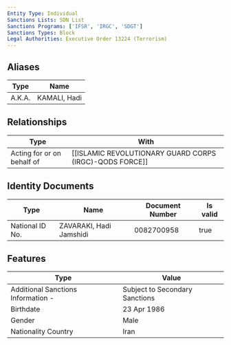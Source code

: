 ```yaml
---
Entity Type: Individual
Sanctions Lists: SDN List
Sanctions Programs: ['IFSR', 'IRGC', 'SDGT']
Sanctions Types: Block
Legal Authorities: Executive Order 13224 (Terrorism)
---
```


## Aliases
| Type  | Name      | 
|-------|-----------|
| A.K.A. | KAMALI, Hadi |

## Relationships
| Type  | With      | 
|-------|-----------|
| Acting for or on behalf of | [[ISLAMIC REVOLUTIONARY GUARD CORPS (IRGC)-QODS FORCE]] |

## Identity Documents
| Type  | Name      | Document Number | Is valid |
|-------|-----------|-----------------|----------|
| National ID No. | ZAVARAKI, Hadi Jamshidi | 0082700958 | true |

## Features
| Type  | Value      |
|-------|------------|
| Additional Sanctions Information - | Subject to Secondary Sanctions |
| Birthdate | 23 Apr 1986 |
| Gender | Male |
| Nationality Country | Iran |
